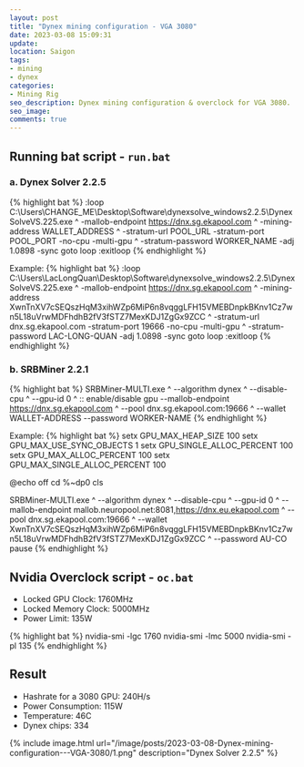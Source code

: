 ```yaml
---
layout: post
title: "Dynex mining configuration - VGA 3080"
date: 2023-03-08 15:09:31
update:
location: Saigon
tags:
- mining
- dynex
categories:
- Mining Rig
seo_description: Dynex mining configuration & overclock for VGA 3080.
seo_image:
comments: true
---
```


## Running bat script - `run.bat`
### a. Dynex Solver 2.2.5
{% highlight bat %}
:loop
C:\Users\CHANGE_ME\Desktop\Software\dynexsolve_windows2.2.5\DynexSolveVS.225.exe ^
  -mallob-endpoint https://dnx.sg.ekapool.com ^
  -mining-address WALLET_ADDRESS ^
  -stratum-url POOL_URL -stratum-port POOL_PORT -no-cpu -multi-gpu ^
  -stratum-password WORKER_NAME -adj 1.0898 -sync
goto loop
:exitloop
{% endhighlight %}

Example:
{% highlight bat %}
:loop
C:\Users\LacLongQuan\Desktop\Software\dynexsolve_windows2.2.5\DynexSolveVS.225.exe ^
  -mallob-endpoint https://dnx.sg.ekapool.com ^
  -mining-address XwnTnXV7cSEQszHqM3xihWZp6MiP6n8vqggLFH15VMEBDnpkBKnv1Cz7wn5L18uVrwMDFhdhB2fV3fSTZ7MexKDJ1ZgGx9ZCC ^
  -stratum-url dnx.sg.ekapool.com -stratum-port 19666 -no-cpu -multi-gpu ^
  -stratum-password LAC-LONG-QUAN -adj 1.0898 -sync
goto loop
:exitloop
{% endhighlight %}

### b. SRBMiner 2.2.1
{% highlight bat %}
SRBMiner-MULTI.exe ^
  --algorithm dynex ^
  --disable-cpu ^
  --gpu-id 0 ^ :: enable/disable gpu
  --mallob-endpoint https://dnx.sg.ekapool.com ^
  --pool dnx.sg.ekapool.com:19666 ^
  --wallet WALLET-ADDRESS
  ⁣--password WORKER-NAME
{% endhighlight %}

Example:
{% highlight bat %}
setx GPU_MAX_HEAP_SIZE 100
setx GPU_MAX_USE_SYNC_OBJECTS 1
setx GPU_SINGLE_ALLOC_PERCENT 100
setx GPU_MAX_ALLOC_PERCENT 100
setx GPU_MAX_SINGLE_ALLOC_PERCENT 100

@echo off
cd %~dp0
cls

SRBMiner-MULTI.exe ^
--algorithm dynex ^
--disable-cpu ^
--gpu-id 0 ^
--mallob-endpoint mallob.neuropool.net:8081,https://dnx.eu.ekapool.com ^
--pool dnx.sg.ekapool.com:19666 ^
--wallet XwnTnXV7cSEQszHqM3xihWZp6MiP6n8vqggLFH15VMEBDnpkBKnv1Cz7wn5L18uVrwMDFhdhB2fV3fSTZ7MexKDJ1ZgGx9ZCC ^
⁣--password AU-CO
pause
{% endhighlight %}

## Nvidia Overclock script - `oc.bat`
- Locked GPU Clock: 1760MHz
- Locked Memory Clock: 5000MHz
- Power Limit: 135W

{% highlight bat %}
nvidia-smi -lgc 1760
nvidia-smi -lmc 5000
nvidia-smi -pl 135
{% endhighlight %}


## Result
- Hashrate for a 3080 GPU: 240H/s
- Power Consumption: 115W
- Temperature: 46C
- Dynex chips: 334

{% include image.html url="/image/posts/2023-03-08-Dynex-mining-configuration---VGA-3080/1.png" description="Dynex Solver 2.2.5" %}
